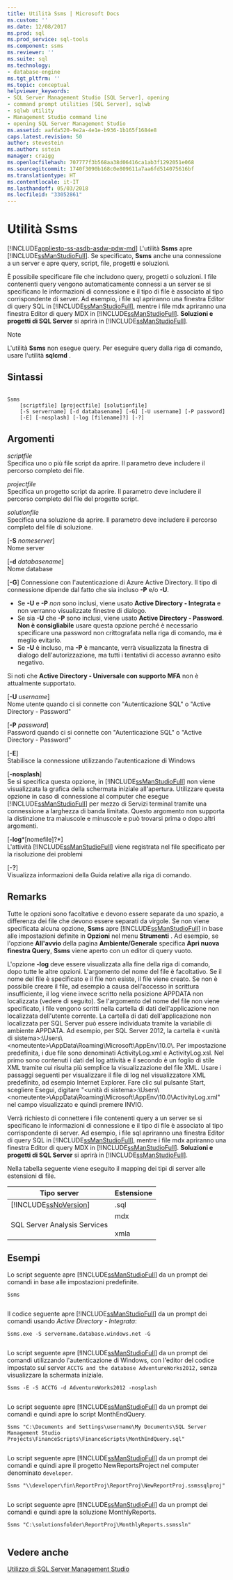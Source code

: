 ```yaml
---
title: Utilità Ssms | Microsoft Docs
ms.custom: ''
ms.date: 12/08/2017
ms.prod: sql
ms.prod_service: sql-tools
ms.component: ssms
ms.reviewer: ''
ms.suite: sql
ms.technology:
- database-engine
ms.tgt_pltfrm: ''
ms.topic: conceptual
helpviewer_keywords:
- SQL Server Management Studio [SQL Server], opening
- command prompt utilities [SQL Server], sqlwb
- sqlwb utility
- Management Studio command line
- opening SQL Server Management Studio
ms.assetid: aafda520-9e2a-4e1e-b936-1b165f1684e8
caps.latest.revision: 50
author: stevestein
ms.author: sstein
manager: craigg
ms.openlocfilehash: 707777f3b568aa38d06416ca1ab3f1292051e068
ms.sourcegitcommit: 1740f3090b168c0e809611a7aa6fd514075616bf
ms.translationtype: HT
ms.contentlocale: it-IT
ms.lasthandoff: 05/03/2018
ms.locfileid: "33052861"
---
```

# <a name="ssms-utility"></a>Utilità Ssms
[!INCLUDE[appliesto-ss-asdb-asdw-pdw-md](../includes/appliesto-ss-asdb-asdw-pdw-md.md)]
  L'utilità **Ssms** apre [!INCLUDE[ssManStudioFull](../includes/ssmanstudiofull-md.md)]. Se specificato, **Ssms** anche una connessione a un server e apre query, script, file, progetti e soluzioni.  
  
 È possibile specificare file che includono query, progetti o soluzioni. I file contenenti query vengono automaticamente connessi a un server se si specificano le informazioni di connessione e il tipo di file è associato al tipo corrispondente di server. Ad esempio, i file sql apriranno una finestra Editor di query SQL in [!INCLUDE[ssManStudioFull](../includes/ssmanstudiofull-md.md)], mentre i file mdx apriranno una finestra Editor di query MDX in [!INCLUDE[ssManStudioFull](../includes/ssmanstudiofull-md.md)]. **Soluzioni e progetti di SQL Server** si aprirà in [!INCLUDE[ssManStudioFull](../includes/ssmanstudiofull-md.md)].  
  
> [!NOTE]  
>  L'utilità **Ssms** non esegue query. Per eseguire query dalla riga di comando, usare l'utilità **sqlcmd** .  
  
## <a name="syntax"></a>Sintassi  
  
```  
  
Ssms  
    [scriptfile] [projectfile] [solutionfile]  
    [-S servername] [-d databasename] [-G] [-U username] [-P password]   
    [-E] [-nosplash] [-log [filename]?] [-?]  
```  
  
## <a name="arguments"></a>Argomenti  
 *scriptfile*  
 Specifica uno o più file script da aprire. Il parametro deve includere il percorso completo dei file.  
  
 *projectfile*  
 Specifica un progetto script da aprire. Il parametro deve includere il percorso completo del file del progetto script.  
  
 *solutionfile*  
 Specifica una soluzione da aprire. Il parametro deve includere il percorso completo del file di soluzione.  
  
 [**-S** *nomeserver*]  
  Nome server  
  
 [**-d** *databasename*]  
  Nome database  

 [**-G**] Connessione con l'autenticazione di Azure Active Directory. Il tipo di connessione dipende dal fatto che sia incluso **-P** e/o **-U**.
 - Se **-U** e **-P** *non* sono inclusi, viene usato **Active Directory - Integrata** e non verranno visualizzate finestre di dialogo.
 - Se sia **-U** che **-P** sono inclusi, viene usato **Active Directory - Password**. **Non è consigliabile** usare questa opzione perché è necessario specificare una password non crittografata nella riga di comando, ma è meglio evitarlo.
 - Se **-U** è incluso, ma **-P** è mancante, verrà visualizzata la finestra di dialogo dell'autorizzazione, ma tutti i tentativi di accesso avranno esito negativo. 

  Si noti che **Active Directory - Universale con supporto MFA** non è attualmente supportato. 
  
[**-U** *username*]  
 Nome utente quando ci si connette con "Autenticazione SQL" o "Active Directory - Password"  
  
[**-P** *password*]  
 Password quando ci si connette con "Autenticazione SQL" o "Active Directory - Password"
  
[**-E**]  
 Stabilisce la connessione utilizzando l'autenticazione di Windows  
  
[**-nosplash**]  
 Se si specifica questa opzione, in [!INCLUDE[ssManStudioFull](../includes/ssmanstudiofull-md.md)] non viene visualizzata la grafica della schermata iniziale all'apertura. Utilizzare questa opzione in caso di connessione al computer che esegue [!INCLUDE[ssManStudioFull](../includes/ssmanstudiofull-md.md)] per mezzo di Servizi terminal tramite una connessione a larghezza di banda limitata. Questo argomento non supporta la distinzione tra maiuscole e minuscole e può trovarsi prima o dopo altri argomenti.  
  
[**-log***[nomefile]?*]  
 L'attività [!INCLUDE[ssManStudioFull](../includes/ssmanstudiofull-md.md)] viene registrata nel file specificato per la risoluzione dei problemi  
  
[**-?**]  
 Visualizza informazioni della Guida relative alla riga di comando.  
  
## <a name="remarks"></a>Remarks  
 Tutte le opzioni sono facoltative e devono essere separate da uno spazio, a differenza dei file che devono essere separati da virgole. Se non viene specificata alcuna opzione, **Ssms** apre [!INCLUDE[ssManStudioFull](../includes/ssmanstudiofull-md.md)] in base alle impostazioni definite in **Opzioni** nel menu **Strumenti** . Ad esempio, se l'opzione **All'avvio** della pagina **Ambiente/Generale** specifica **Apri nuova finestra Query**, **Ssms** viene aperto con un editor di query vuoto.  
  
 L'opzione **-log** deve essere visualizzata alla fine della riga di comando, dopo tutte le altre opzioni. L'argomento del nome del file è facoltativo. Se il nome del file è specificato e il file non esiste, il file viene creato. Se non è possibile creare il file, ad esempio a causa dell'accesso in scrittura insufficiente, il log viene invece scritto nella posizione APPDATA non localizzata (vedere di seguito). Se l'argomento del nome del file non viene specificato, i file vengono scritti nella cartella di dati dell'applicazione non localizzata dell'utente corrente. La cartella di dati dell'applicazione non localizzata per SQL Server può essere individuata tramite la variabile di ambiente APPDATA. Ad esempio, per SQL Server 2012, la cartella è \<unità di sistema>:\Users\\<nomeutente\>\AppData\Roaming\Microsoft\AppEnv\10.0\\. Per impostazione predefinita, i due file sono denominati ActivityLog.xml e ActivityLog.xsl. Nel primo sono contenuti i dati del log attività e il secondo è un foglio di stile XML tramite cui risulta più semplice la visualizzazione del file XML. Usare i passaggi seguenti per visualizzare il file di log nel visualizzatore XML predefinito, ad esempio Internet Explorer. Fare clic sul pulsante Start, scegliere Esegui, digitare "\<unità di sistema>:\Users\\<nomeutente\>\AppData\Roaming\Microsoft\AppEnv\10.0\ActivityLog.xml" nel campo visualizzato e quindi premere INVIO.  
  
 Verrà richiesto di connettere i file contenenti query a un server se si specificano le informazioni di connessione e il tipo di file è associato al tipo corrispondente di server. Ad esempio, i file sql apriranno una finestra Editor di query SQL in [!INCLUDE[ssManStudioFull](../includes/ssmanstudiofull-md.md)], mentre i file mdx apriranno una finestra Editor di query MDX in [!INCLUDE[ssManStudioFull](../includes/ssmanstudiofull-md.md)]. **Soluzioni e progetti di SQL Server** si aprirà in [!INCLUDE[ssManStudioFull](../includes/ssmanstudiofull-md.md)].  
  
 Nella tabella seguente viene eseguito il mapping dei tipi di server alle estensioni di file.  
  
|Tipo server|Estensione|  
|-----------------|---------------|  
|[!INCLUDE[ssNoVersion](../includes/ssnoversion-md.md)]|.sql|  
|SQL Server Analysis Services|mdx<br /><br /> xmla|  
  
## <a name="examples"></a>Esempi  
 Lo script seguente apre [!INCLUDE[ssManStudioFull](../includes/ssmanstudiofull-md.md)] da un prompt dei comandi in base alle impostazioni predefinite.  
  
```  
Ssms  
  
```  
  
 Il codice seguente apre [!INCLUDE[ssManStudioFull](../includes/ssmanstudiofull-md.md)] da un prompt dei comandi usando *Active Directory - Integrata*:  
  
```  
Ssms.exe -S servername.database.windows.net -G
  
``` 


 Lo script seguente apre [!INCLUDE[ssManStudioFull](../includes/ssmanstudiofull-md.md)] da un prompt dei comandi utilizzando l'autenticazione di Windows, con l'editor del codice impostato sul server `ACCTG and the database AdventureWorks2012,` senza visualizzare la schermata iniziale.  
  
```  
Ssms -E -S ACCTG -d AdventureWorks2012 -nosplash  
  
```  

 Lo script seguente apre [!INCLUDE[ssManStudioFull](../includes/ssmanstudiofull-md.md)] da un prompt dei comandi e quindi apre lo script MonthEndQuery.  
  
```  
Ssms "C:\Documents and Settings\username\My Documents\SQL Server Management Studio Projects\FinanceScripts\FinanceScripts\MonthEndQuery.sql"  
  
```  
  
 Lo script seguente apre [!INCLUDE[ssManStudioFull](../includes/ssmanstudiofull-md.md)] da un prompt dei comandi e quindi apre il progetto NewReportsProject nel computer denominato `developer`.  
  
```  
Ssms "\\developer\fin\ReportProj\ReportProj\NewReportProj.ssmssqlproj"  
  
```  
  
 Lo script seguente apre [!INCLUDE[ssManStudioFull](../includes/ssmanstudiofull-md.md)] da un prompt dei comandi e quindi apre la soluzione MonthlyReports.  
  
```  
Ssms "C:\solutionsfolder\ReportProj\MonthlyReports.ssmssln"  
  
```  
 



## <a name="see-also"></a>Vedere anche  
 [Utilizzo di SQL Server Management Studio](http://msdn.microsoft.com/library/f289e978-14ca-46ef-9e61-e1fe5fd593be)  
  
  
